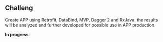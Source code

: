 ## Challeng

Create APP using Retrofit, DataBind, MVP, Dagger 2 and RxJava.
the results will be analyzed and further developed for possible use in APP production.

**In progress**.